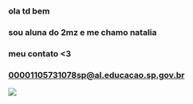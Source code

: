 
### ola td bem
### sou aluna do 2mz e me chamo natalia 
### meu contato <3
### 00001105731078sp@al.educacao.sp.gov.br

![](https://tenor.com/pt-BR/view/no-little-girl-angry-mad-glare-gif-16651116)
